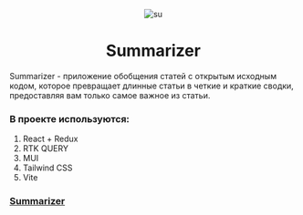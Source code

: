 <p align="center">
<img src="https://i.ibb.co/jJwk883/su.png" alt="su" border="0">
</p>
<h1 align="center">Summarizer</h1>

Summarizer - приложение обобщения статей с открытым исходным кодом, которое превращает длинные статьи в четкие и краткие сводки, предоставляя вам только самое важное из статьи.


### В проекте используются:

1. React + Redux
2. RTK QUERY
3. MUI 
4. Tailwind CSS
5. Vite

###  [Summarizer](https://summarizer-red.vercel.app)
